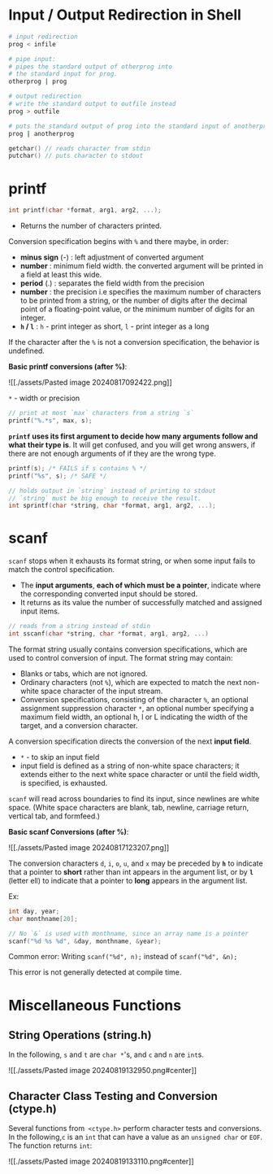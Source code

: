 # Input / Output Redirection in Shell

```bash
# input redirection
prog < infile

# pipe input:
# pipes the standard output of otherprog into
# the standard input for prog.
otherprog | prog

# output redirection
# write the standard output to outfile instead
prog > outfile

# puts the standard output of prog into the standard input of anotherprog.
prog | anotherprog
```


```c
getchar() // reads character from stdin
putchar() // puts character to stdout
```

# printf

```c
int printf(char *format, arg1, arg2, ...);
```

- Returns the number of characters printed.

Conversion specification begins with `%` and there maybe, in order:
- **minus sign** (-) : left adjustment of converted argument
- **number** : minimum field width. the converted argument will be printed in a field at least this wide.
- **period** (.) : separates the field width from the precision
- **number** : the precision i.e specifies the maximum number of characters to be printed from a string, or the number of digits after the decimal point of a floating-point value, or the minimum number of digits for an integer.
- **`h` / `l`**  : `h` - print integer as short, `l` - print integer as a long

If the character after the `%` is not a conversion specification, the behavior is undefined.

**Basic printf conversions (after %)**:

![[./assets/Pasted image 20240817092422.png]]

`*` - width or precision

```c
// print at most `max` characters from a string `s`
printf("%.*s", max, s);
```


**`printf` uses its first argument to decide how many arguments follow and what**
**their type is**. It will get confused, and you will get wrong answers, if there are not enough arguments of if they are the wrong type.

```c
printf(s); /* FAILS if s contains % */
printf("%s", s); /* SAFE */
```


```c
// holds output in `string` instead of printing to stdout
// `string` must be big enough to receive the result.
int sprintf(char *string, char *format, arg1, arg2, ...);
```

# scanf

`scanf` stops when it exhausts its format string, or when some input fails to match the control specification.
- The **input arguments**, **each of which must be a pointer**, indicate where the corresponding converted input should be stored.
- It returns as its value the number of successfully matched and assigned input items.

```c
// reads from a string instead of stdin
int sscanf(char *string, char *format, arg1, arg2, ...)
```

The format string usually contains conversion specifications, which are used to control
conversion of input. The format string may contain:
- Blanks or tabs, which are not ignored.
- Ordinary characters (not `%`), which are expected to match the next non-white space character of the input stream.
- Conversion specifications, consisting of the character `%`, an optional assignment suppression character `*`, an optional number specifying a maximum field width, an optional h, l or L indicating the width of the target, and a conversion character.

A conversion specification directs the conversion of the next **input field**.
- `*` - to skip an input field
- input field is defined as a string of non-white space characters; it extends either to the next white space character or until the field width, is specified, is exhausted.

`scanf` will read across boundaries to find its input, since newlines are white space. (White
space characters are blank, tab, newline, carriage return, vertical tab, and formfeed.)

**Basic scanf Conversions (after %)**:

![[./assets/Pasted image 20240817123207.png]]

The conversion characters `d`, `i`, `o`, `u`, and `x` may be preceded by **`h`** to indicate that a pointer to **short** rather than int appears in the argument list, or by **`l`** (letter ell) to indicate that a pointer to **long** appears in the argument list.

Ex:
```c
int day, year;
char monthname[20];

// No `&` is used with monthname, since an array name is a pointer
scanf("%d %s %d", &day, monthname, &year);
```

Common error:
Writing
	`scanf("%d", n);`
instead of
	`scanf("%d", &n);`

This error is not generally detected at compile time.

# Miscellaneous Functions

## String Operations (string.h)

In the following, `s` and `t` are `char *`'s, and `c` and `n` are `int`s.

![[./assets/Pasted image 20240819132950.png#center]]

## Character Class Testing and Conversion (ctype.h)

Several functions from` <ctype.h>` perform character tests and conversions. In the following,`c` is an `int` that can have a value as an `unsigned char` or `EOF`. The function returns `int`:

![[./assets/Pasted image 20240819133110.png#center]]


